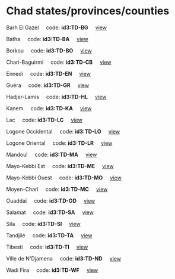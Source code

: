 # Chad states/provinces/counties
Barh El Gazel&nbsp;&nbsp;&nbsp;&nbsp;&nbsp;code: **id3:TD-BG**&nbsp;&nbsp;&nbsp;&nbsp;&nbsp;[view](../export/geojson/medium/id3/td/bg.geojson)&nbsp;&nbsp;&nbsp;&nbsp;&nbsp;


Batha&nbsp;&nbsp;&nbsp;&nbsp;&nbsp;code: **id3:TD-BA**&nbsp;&nbsp;&nbsp;&nbsp;&nbsp;[view](../export/geojson/medium/id3/td/ba.geojson)&nbsp;&nbsp;&nbsp;&nbsp;&nbsp;


Borkou&nbsp;&nbsp;&nbsp;&nbsp;&nbsp;code: **id3:TD-BO**&nbsp;&nbsp;&nbsp;&nbsp;&nbsp;[view](../export/geojson/medium/id3/td/bo.geojson)&nbsp;&nbsp;&nbsp;&nbsp;&nbsp;


Chari-Baguirmi&nbsp;&nbsp;&nbsp;&nbsp;&nbsp;code: **id3:TD-CB**&nbsp;&nbsp;&nbsp;&nbsp;&nbsp;[view](../export/geojson/medium/id3/td/cb.geojson)&nbsp;&nbsp;&nbsp;&nbsp;&nbsp;


Ennedi&nbsp;&nbsp;&nbsp;&nbsp;&nbsp;code: **id3:TD-EN**&nbsp;&nbsp;&nbsp;&nbsp;&nbsp;[view](../export/geojson/medium/id3/td/en.geojson)&nbsp;&nbsp;&nbsp;&nbsp;&nbsp;


Guéra&nbsp;&nbsp;&nbsp;&nbsp;&nbsp;code: **id3:TD-GR**&nbsp;&nbsp;&nbsp;&nbsp;&nbsp;[view](../export/geojson/medium/id3/td/gr.geojson)&nbsp;&nbsp;&nbsp;&nbsp;&nbsp;


Hadjer-Lamis&nbsp;&nbsp;&nbsp;&nbsp;&nbsp;code: **id3:TD-HL**&nbsp;&nbsp;&nbsp;&nbsp;&nbsp;[view](../export/geojson/medium/id3/td/hl.geojson)&nbsp;&nbsp;&nbsp;&nbsp;&nbsp;


Kanem&nbsp;&nbsp;&nbsp;&nbsp;&nbsp;code: **id3:TD-KA**&nbsp;&nbsp;&nbsp;&nbsp;&nbsp;[view](../export/geojson/medium/id3/td/ka.geojson)&nbsp;&nbsp;&nbsp;&nbsp;&nbsp;


Lac&nbsp;&nbsp;&nbsp;&nbsp;&nbsp;code: **id3:TD-LC**&nbsp;&nbsp;&nbsp;&nbsp;&nbsp;[view](../export/geojson/medium/id3/td/lc.geojson)&nbsp;&nbsp;&nbsp;&nbsp;&nbsp;


Logone Occidental&nbsp;&nbsp;&nbsp;&nbsp;&nbsp;code: **id3:TD-LO**&nbsp;&nbsp;&nbsp;&nbsp;&nbsp;[view](../export/geojson/medium/id3/td/lo.geojson)&nbsp;&nbsp;&nbsp;&nbsp;&nbsp;


Logone Oriental&nbsp;&nbsp;&nbsp;&nbsp;&nbsp;code: **id3:TD-LR**&nbsp;&nbsp;&nbsp;&nbsp;&nbsp;[view](../export/geojson/medium/id3/td/lr.geojson)&nbsp;&nbsp;&nbsp;&nbsp;&nbsp;


Mandoul&nbsp;&nbsp;&nbsp;&nbsp;&nbsp;code: **id3:TD-MA**&nbsp;&nbsp;&nbsp;&nbsp;&nbsp;[view](../export/geojson/medium/id3/td/ma.geojson)&nbsp;&nbsp;&nbsp;&nbsp;&nbsp;


Mayo-Kebbi Est&nbsp;&nbsp;&nbsp;&nbsp;&nbsp;code: **id3:TD-ME**&nbsp;&nbsp;&nbsp;&nbsp;&nbsp;[view](../export/geojson/medium/id3/td/me.geojson)&nbsp;&nbsp;&nbsp;&nbsp;&nbsp;


Mayo-Kebbi Ouest&nbsp;&nbsp;&nbsp;&nbsp;&nbsp;code: **id3:TD-MO**&nbsp;&nbsp;&nbsp;&nbsp;&nbsp;[view](../export/geojson/medium/id3/td/mo.geojson)&nbsp;&nbsp;&nbsp;&nbsp;&nbsp;


Moyen-Chari&nbsp;&nbsp;&nbsp;&nbsp;&nbsp;code: **id3:TD-MC**&nbsp;&nbsp;&nbsp;&nbsp;&nbsp;[view](../export/geojson/medium/id3/td/mc.geojson)&nbsp;&nbsp;&nbsp;&nbsp;&nbsp;


Ouaddaï&nbsp;&nbsp;&nbsp;&nbsp;&nbsp;code: **id3:TD-OD**&nbsp;&nbsp;&nbsp;&nbsp;&nbsp;[view](../export/geojson/medium/id3/td/od.geojson)&nbsp;&nbsp;&nbsp;&nbsp;&nbsp;


Salamat&nbsp;&nbsp;&nbsp;&nbsp;&nbsp;code: **id3:TD-SA**&nbsp;&nbsp;&nbsp;&nbsp;&nbsp;[view](../export/geojson/medium/id3/td/sa.geojson)&nbsp;&nbsp;&nbsp;&nbsp;&nbsp;


Sila&nbsp;&nbsp;&nbsp;&nbsp;&nbsp;code: **id3:TD-SI**&nbsp;&nbsp;&nbsp;&nbsp;&nbsp;[view](../export/geojson/medium/id3/td/si.geojson)&nbsp;&nbsp;&nbsp;&nbsp;&nbsp;


Tandjilé&nbsp;&nbsp;&nbsp;&nbsp;&nbsp;code: **id3:TD-TA**&nbsp;&nbsp;&nbsp;&nbsp;&nbsp;[view](../export/geojson/medium/id3/td/ta.geojson)&nbsp;&nbsp;&nbsp;&nbsp;&nbsp;


Tibesti&nbsp;&nbsp;&nbsp;&nbsp;&nbsp;code: **id3:TD-TI**&nbsp;&nbsp;&nbsp;&nbsp;&nbsp;[view](../export/geojson/medium/id3/td/ti.geojson)&nbsp;&nbsp;&nbsp;&nbsp;&nbsp;


Ville de N'Djamena&nbsp;&nbsp;&nbsp;&nbsp;&nbsp;code: **id3:TD-ND**&nbsp;&nbsp;&nbsp;&nbsp;&nbsp;[view](../export/geojson/medium/id3/td/nd.geojson)&nbsp;&nbsp;&nbsp;&nbsp;&nbsp;


Wadi Fira&nbsp;&nbsp;&nbsp;&nbsp;&nbsp;code: **id3:TD-WF**&nbsp;&nbsp;&nbsp;&nbsp;&nbsp;[view](../export/geojson/medium/id3/td/wf.geojson)&nbsp;&nbsp;&nbsp;&nbsp;&nbsp;

